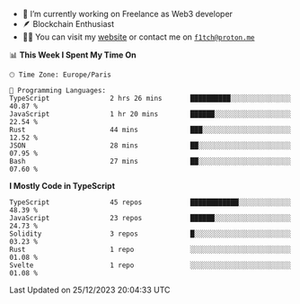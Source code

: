 - 🔭 I’m currently working on Freelance as Web3 developer
- 🪶 Blockchain Enthusiast
- 👨‍💻 You can visit my [website](https://f1tch.xyz) or contact me on [`f1tch@proton.me`](mailto:f1tch@proton.me)

<!--START_SECTION:waka-->
📊 **This Week I Spent My Time On** 

```text
🕑︎ Time Zone: Europe/Paris

💬 Programming Languages: 
TypeScript               2 hrs 26 mins       ██████████░░░░░░░░░░░░░░░   40.87 % 
JavaScript               1 hr 20 mins        ██████░░░░░░░░░░░░░░░░░░░   22.54 % 
Rust                     44 mins             ███░░░░░░░░░░░░░░░░░░░░░░   12.52 % 
JSON                     28 mins             ██░░░░░░░░░░░░░░░░░░░░░░░   07.95 % 
Bash                     27 mins             ██░░░░░░░░░░░░░░░░░░░░░░░   07.60 % 
```

**I Mostly Code in TypeScript** 

```text
TypeScript               45 repos            ████████████░░░░░░░░░░░░░   48.39 % 
JavaScript               23 repos            ██████░░░░░░░░░░░░░░░░░░░   24.73 % 
Solidity                 3 repos             █░░░░░░░░░░░░░░░░░░░░░░░░   03.23 % 
Rust                     1 repo              ░░░░░░░░░░░░░░░░░░░░░░░░░   01.08 % 
Svelte                   1 repo              ░░░░░░░░░░░░░░░░░░░░░░░░░   01.08 % 
```




 Last Updated on 25/12/2023 20:04:33 UTC
<!--END_SECTION:waka-->
